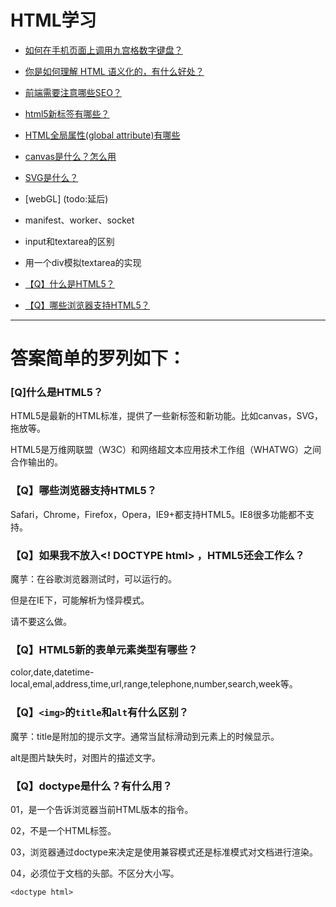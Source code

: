 

# HTML学习



- [如何在手机页面上调用九宫格数字键盘？](02-如何在手机页面上调用九宫格数字键盘.md)


- [你是如何理解 HTML 语义化的，有什么好处？](http://www.cnblogs.com/moyuling/p/9030000.html)
- [前端需要注意哪些SEO？](http://www.cnblogs.com/moyuling/p/9030006.html)
- [html5新标签有哪些？](http://www.cnblogs.com/moyuling/p/9030014.html)
- [HTML全局属性(global attribute)有哪些](HTML全局属性.md)






- [canvas是什么？怎么用](canvas.md)
- [SVG是什么？](SVG.md)
- [webGL] (todo:延后)


- manifest、worker、socket
- input和textarea的区别
- 用一个div模拟textarea的实现



- [【Q】什么是HTML5？](#[Q]什么是HTML5？)
- [【Q】哪些浏览器支持HTML5？](#[Q]哪些浏览器支持HTML5？)







---

# 答案简单的罗列如下：



### [Q]什么是HTML5？

HTML5是最新的HTML标准，提供了一些新标签和新功能。比如canvas，SVG，拖放等。

HTML5是万维网联盟（W3C）和网络超文本应用技术工作组（WHATWG）之间合作输出的。



### 【Q】哪些浏览器支持HTML5？

Safari，Chrome，Firefox，Opera，IE9+都支持HTML5。IE8很多功能都不支持。





### 【Q】如果我不放入<! DOCTYPE html> ，HTML5还会工作么？

魔芋：在谷歌浏览器测试时，可以运行的。

但是在IE下，可能解析为怪异模式。

请不要这么做。





### 【Q】HTML5新的表单元素类型有哪些？

color,date,datetime-local,emal,address,time,url,range,telephone,number,search,week等。





### 【Q】`<img>`的`title`和`alt`有什么区别？

魔芋：title是附加的提示文字。通常当鼠标滑动到元素上的时候显示。

alt是图片缺失时，对图片的描述文字。





### 【Q】doctype是什么？有什么用？

01，是一个告诉浏览器当前HTML版本的指令。

02，不是一个HTML标签。

03，浏览器通过doctype来决定是使用兼容模式还是标准模式对文档进行渲染。

04，必须位于文档的头部。不区分大小写。

```
<doctype html>
```













